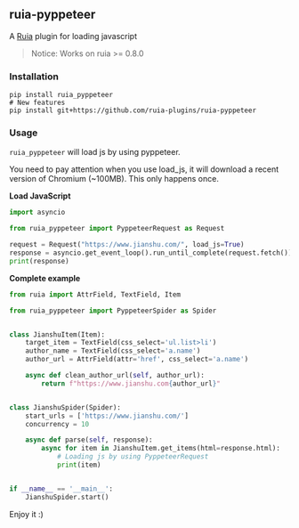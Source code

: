 ## ruia-pyppeteer

A [Ruia](https://github.com/howie6879/ruia) plugin for loading javascript

> Notice:  Works on ruia >= 0.8.0

### Installation

```shell
pip install ruia_pyppeteer
# New features
pip install git+https://github.com/ruia-plugins/ruia-pyppeteer
```

### Usage

`ruia_pyppeteer` will load js by using pyppeteer.
 
 You need to pay attention when you use load_js, it will download a recent version of Chromium (~100MB). This only happens once.

**Load JavaScript**

```python
import asyncio

from ruia_pyppeteer import PyppeteerRequest as Request

request = Request("https://www.jianshu.com/", load_js=True)
response = asyncio.get_event_loop().run_until_complete(request.fetch())
print(response)
```

**Complete example**

```python
from ruia import AttrField, TextField, Item

from ruia_pyppeteer import PyppeteerSpider as Spider


class JianshuItem(Item):
    target_item = TextField(css_select='ul.list>li')
    author_name = TextField(css_select='a.name')
    author_url = AttrField(attr='href', css_select='a.name')

    async def clean_author_url(self, author_url):
        return f"https://www.jianshu.com{author_url}"


class JianshuSpider(Spider):
    start_urls = ['https://www.jianshu.com/']
    concurrency = 10

    async def parse(self, response):
        async for item in JianshuItem.get_items(html=response.html):
            # Loading js by using PyppeteerRequest
            print(item)


if __name__ == '__main__':
    JianshuSpider.start()
```

Enjoy it :)
